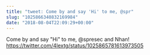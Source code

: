 ```yaml
---
title: "tweet: Come by and say 'Hi' to me, @spr"
slug: "1025866340832169984"
date: "2018-08-04T22:09:29+00:00"
---
```

Come by and say "Hi" to me, @spresec and Nhan! https://twitter.com/4lextg/status/1025865781613973505